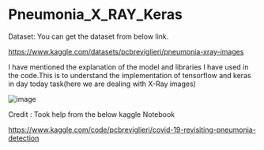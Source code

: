# Pneumonia_X_RAY_Keras

Dataset: You can get the dataset from below link.

https://www.kaggle.com/datasets/pcbreviglieri/pneumonia-xray-images

I have  mentioned the explanation of the model and libraries I have used in the code.This is to understand the implementation of tensorflow and keras in day today task(here we are dealing with X-Ray images)


![image](https://github.com/SharmaShivani12/Pneumonia_X_RAY_Keras/assets/116270548/0dac3ffb-08ed-444d-9fbe-f4dccf1899af)

Credit : Took help from the below kaggle Notebook 

https://www.kaggle.com/code/pcbreviglieri/covid-19-revisiting-pneumonia-detection
